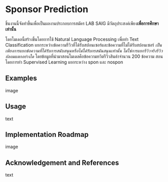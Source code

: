 # Sponsor Prediction
ชิ้นงานนี้จัดทำขึ้นเพื่อเป็นผลงานประกอบการสมัคร LAB SAIG มีวัตถุประสงค์เพียง**เพื่อการศึกษาเท่านั้น**

โดยโมเดลนี้สร้างขึ้นโดยการใช้ Natural Language Processing เพื่อทำ Text Classification แยกระหว่างข้อความรีวิวที่ได้รับสปอนเซอร์และข้อความที่ไม่ได้รับสปอนเซอร์ 
*เป็นเพียงการแยกข้อความที่ได้รับการสนับสนุนหรือไม่ได้รับกรสนันสนุนเท่านั้น ไม่ใช่การแยกรีวิวจริงรีวิวปลอมแตกอย่างใด* โดยข้อมูลที่นำมาสอนโมเดลคือข้อความทวิตรีวิวสินค้าจำนวน 200 ข้อความ
สอนโดยการทำ Supervised Learning แยกระหว่าง spon และ nospon

## Examples
image

## Usage
text

## Implementation Roadmap
image

## Acknowledgement and References
text
